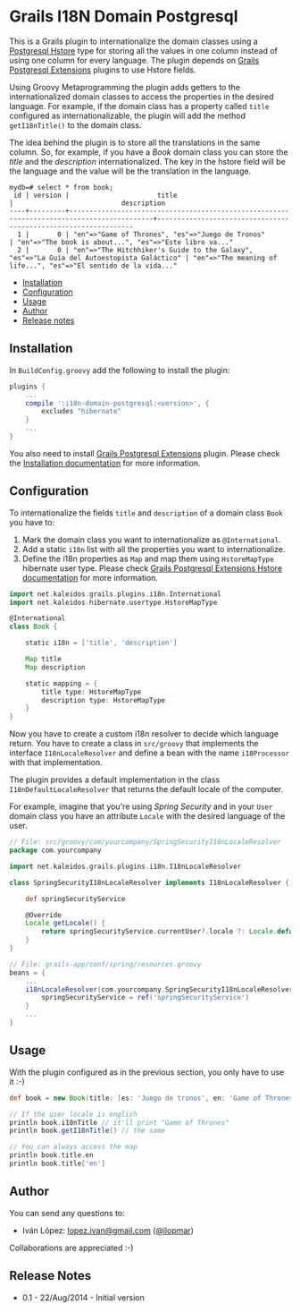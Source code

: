 Grails I18N Domain Postgresql
=============================

This is a Grails plugin to internationalize the domain classes using a [Postgresql Hstore](http://www.postgresql.org/docs/9.3/static/hstore.html) type for storing all the values in one column instead of using one column for every language.
The plugin depends on [Grails Postgresql Extensions](http://grails.org/plugin/postgresql-extensions) plugins to use Hstore fields.

Using Groovy Metaprogramming the plugin adds getters to the internationalized domain classes to access the properties in the desired language. For example, if the domain class has a property called `title` configured as internationalizable, the plugin will add the method `getI18nTitle()` to the domain class.

The idea behind the plugin is to store all the translations in the same column. So, for example, if you have a _Book_ domain class you can store the _title_ and the _description_ internationalized. The key in the hstore field will be the language and the value will be the translation in the language.


```
mydb=# select * from book;
 id | version |                      title                                                                |                           description
----+---------+-------------------------------------------------------------------------------------------+----------------------------------------------------------------
  1 |       0 | "en"=>"Game of Thrones", "es"=>"Juego de Tronos"                                          | "en"=>"The book is about...", "es"=>"Este libro va..."
  2 |       0 | "en"=>"The Hitchhiker's Guide to the Galaxy", "es"=>"La Guía del Autoestopista Galáctico" | "en"=>"The meaning of life...", "es"=>"El sentido de la vida..."
```


* [Installation](#installation)
* [Configuration](#configuration)
* [Usage](#usage)
* [Author](#author)
* [Release notes](#release-notes)



Installation
------------

In `BuildConfig.groovy` add the following to install the plugin:

```groovy
plugins {
    ...
    compile ':i18n-domain-postgresql:<version>', {
        excludes "hibernate"
    }
    ...
}
```

You also need to install [Grails Postgresql Extensions](http://grails.org/plugin/postgresql-extensions) plugin. Please check the [Installation documentation](https://github.com/kaleidos/grails-postgresql-extensions#installation) for more information.



Configuration
-------------

To internationalize the fields `title` and `description` of a domain class `Book` you have to:

1. Mark the domain class you want to internationalize as `@International`.
2. Add a static `i18n` list with all the properties you want to internationalize.
3. Define the i18n properties as `Map` and map them using `HstoreMapType` hibernate user type. Please check [Grails Postgresql Extensions Hstore documentation](https://github.com/kaleidos/grails-postgresql-extensions#hstore) for more information.

```groovy
import net.kaleidos.grails.plugins.i18n.International
import net.kaleidos.hibernate.usertype.HstoreMapType

@International
class Book {

    static i18n = ['title', 'description']

    Map title
    Map description

    static mapping = {
        title type: HstoreMapType
        description type: HstoreMapType
    }
}
```

Now you have to create a custom i18n resolver to decide which language return. You have to create a class in `src/groovy` that implements the interface `I18nLocaleResolver` and define a bean with the name `i18Processor` with that implementation.

The plugin provides a default implementation in the class `I18nDefaultLocaleResolver` that returns the default locale of the computer.

For example, imagine that you're using _Spring Security_ and in your `User` domain class you have an attribute `Locale` with the desired language of the user.

```groovy
// File: src/groovy/com/yourcompany/SpringSecurityI18nLocaleResolver
package com.yourcompany

import net.kaleidos.grails.plugins.i18n.I18nLocaleResolver

class SpringSecurityI18nLocaleResolver implements I18nLocaleResolver {

    def springSecurityService

    @Override
    Locale getLocale() {
        return springSecurityService.currentUser?.locale ?: Locale.default
    }
}
```


```groovy
// File: grails-app/conf/spring/resources.groovy
beans = {
    ...
    i18nLocaleResolver(com.yourcompany.SpringSecurityI18nLocaleResolver) {
        springSecurityService = ref('springSecurityService')
    }
    ...
}
```


Usage
-----

With the plugin configured as in the previous section, you only have to use it :-)

```groovy
def book = new Book(title: [es: 'Juego de tronos', en: 'Game of Thrones'], description: [es: '...', en: '...']).save()

// If the user locale is english
println book.i18nTitle // it'll print "Game of Thrones"
println book.getI18nTitle() // the same

// You can always access the map
println book.title.en
println book.title['en']
```


Author
------

You can send any questions to:

- Iván López: lopez.ivan@gmail.com ([@ilopmar](https://twitter.com/ilopmar))

Collaborations are appreciated :-)

Release Notes
-------------

* 0.1 - 22/Aug/2014 - Initial version
